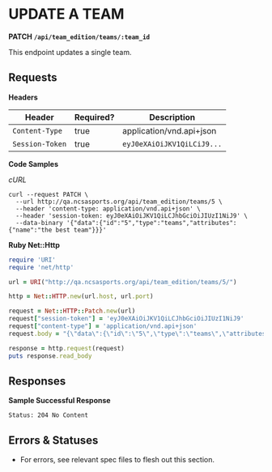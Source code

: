 # UPDATE A TEAM

**PATCH `/api/team_edition/teams/:team_id`**

This endpoint updates a single team.


## Requests

**Headers**

| Header          | Required? | Description                |
|-----------------|-----------|----------------------------|
| `Content-Type`  | true      | application/vnd.api+json   |
| `Session-Token` | true      | `eyJ0eXAiOiJKV1QiLCiJ9...` |


**Code Samples**

_cURL_

```shell
curl --request PATCH \
  --url http://qa.ncsasports.org/api/team_edition/teams/5 \
  --header 'content-type: application/vnd.api+json' \
  --header 'session-token: eyJ0eXAiOiJKV1QiLCJhbGciOiJIUzI1NiJ9' \
  --data-binary '{"data":{"id":"5","type":"teams","attributes":{"name":"the best team"}}}'
```

__Ruby Net::Http__

```ruby
require 'URI'
require 'net/http'

url = URI("http://qa.ncsasports.org/api/team_edition/teams/5/")

http = Net::HTTP.new(url.host, url.port)

request = Net::HTTP::Patch.new(url)
request["session-token"] = 'eyJ0eXAiOiJKV1QiLCJhbGciOiJIUzI1NiJ9'
request["content-type"] = 'application/vnd.api+json'
request.body = "{\"data\":{\"id\":\"5\",\"type\":\"teams\",\"attributes\":{\"name\":\"the best team\"}}}"

response = http.request(request)
puts response.read_body
```


## Responses


**Sample Successful Response**

`Status: 204 No Content`



## Errors & Statuses

* For errors, see relevant spec files to flesh out this section.

